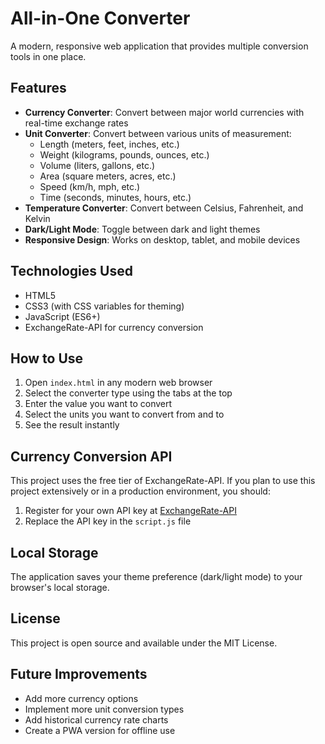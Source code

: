# All-in-One Converter

A modern, responsive web application that provides multiple conversion tools in one place.

## Features

- **Currency Converter**: Convert between major world currencies with real-time exchange rates
- **Unit Converter**: Convert between various units of measurement:
  - Length (meters, feet, inches, etc.)
  - Weight (kilograms, pounds, ounces, etc.)
  - Volume (liters, gallons, etc.)
  - Area (square meters, acres, etc.)
  - Speed (km/h, mph, etc.)
  - Time (seconds, minutes, hours, etc.)
- **Temperature Converter**: Convert between Celsius, Fahrenheit, and Kelvin
- **Dark/Light Mode**: Toggle between dark and light themes
- **Responsive Design**: Works on desktop, tablet, and mobile devices

## Technologies Used

- HTML5
- CSS3 (with CSS variables for theming)
- JavaScript (ES6+)
- ExchangeRate-API for currency conversion

## How to Use

1. Open `index.html` in any modern web browser
2. Select the converter type using the tabs at the top
3. Enter the value you want to convert
4. Select the units you want to convert from and to
5. See the result instantly

## Currency Conversion API

This project uses the free tier of ExchangeRate-API. If you plan to use this project extensively or in a production environment, you should:

1. Register for your own API key at [ExchangeRate-API](https://www.exchangerate-api.com/)
2. Replace the API key in the `script.js` file

## Local Storage

The application saves your theme preference (dark/light mode) to your browser's local storage.

## License

This project is open source and available under the MIT License.

## Future Improvements

- Add more currency options
- Implement more unit conversion types
- Add historical currency rate charts
- Create a PWA version for offline use